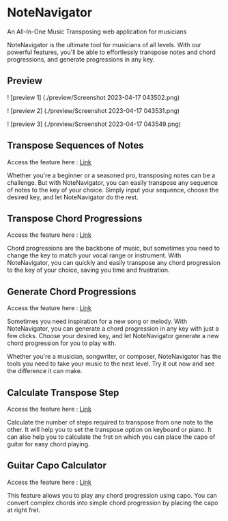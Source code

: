 # NoteNavigator
An All-In-One Music Transposing web application for musicians

NoteNavigator is the ultimate tool for musicians of all levels. With our powerful features, you'll be able to effortlessly transpose notes and chord progressions, and generate progressions in any key.

## Preview

! [preview 1] (./preview/Screenshot 2023-04-17 043502.png)

! [preview 2] (./preview/Screenshot 2023-04-17 043531.png)

! [preview 3] (./preview/Screenshot 2023-04-17 043549.png)

## Transpose Sequences of Notes

Access the feature here : [Link](https://notenavigator.onrender.com/)

Whether you're a beginner or a seasoned pro, transposing notes can be a challenge. But with NoteNavigator, you can easily transpose any sequence of notes to the key of your choice. Simply input your sequence, choose the desired key, and let NoteNavigator do the rest. 



## Transpose Chord Progressions

Access the feature here : [Link](https://notenavigator.onrender.com/chord-transpose)

Chord progressions are the backbone of music, but sometimes you need to change the key to match your vocal range or instrument. With NoteNavigator, you can quickly and easily transpose any chord progression to the key of your choice, saving you time and frustration. 



## Generate Chord Progressions

Access the feature here : [Link](https://notenavigator.onrender.com/chord-progression)

Sometimes you need inspiration for a new song or melody. With NoteNavigator, you can generate a chord progression in any key with just a few clicks. Choose your desired key, and let NoteNavigator generate a new chord progression for you to play with. 

Whether you're a musician, songwriter, or composer, NoteNavigator has the tools you need to take your music to the next level. Try it out now and see the difference it can make.



## Calculate Transpose Step

Access the feature here : [Link]()

Calculate the number of steps required to transpose from one note to the other. It will help you to set the transpose option on keyboard or piano. It can also help you to calculate the fret on which you can place the capo of guitar for easy chord playing.



## Guitar Capo Calculator

Access the feature here : [Link]()

This feature allows you to play any chord progression using capo. You can convert complex chords into simple chord progression by placing the capo at right fret.
